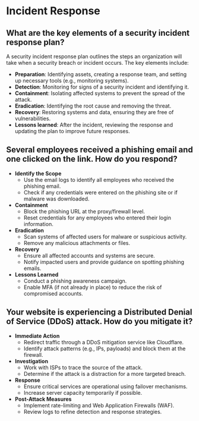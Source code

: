 # Incident Response

## What are the key elements of a security incident response plan?

A security incident response plan outlines the steps an organization will take when a security breach or incident occurs. The key elements include:

- **Preparation**: Identifying assets, creating a response team, and setting up necessary tools (e.g., monitoring systems).
- **Detection**: Monitoring for signs of a security incident and identifying it.
- **Containment**: Isolating affected systems to prevent the spread of the attack.
- **Eradication**: Identifying the root cause and removing the threat.
- **Recovery**: Restoring systems and data, ensuring they are free of vulnerabilities.
- **Lessons learned**: After the incident, reviewing the response and updating the plan to improve future responses.

## Several employees received a phishing email and one clicked on the link. How do you respond?

- **Identify the Scope**
  - Use the email logs to identify all employees who received the phishing email.
  - Check if any credentials were entered on the phishing site or if malware was downloaded.
- **Containment**
  - Block the phishing URL at the proxy/firewall level.
  - Reset credentials for any employees who entered their login information.
- **Eradication**
  - Scan systems of affected users for malware or suspicious activity.
  - Remove any malicious attachments or files.
- **Recovery**
  - Ensure all affected accounts and systems are secure.
  - Notify impacted users and provide guidance on spotting phishing emails.
- **Lessons Learned**
  - Conduct a phishing awareness campaign.
  - Enable MFA (if not already in place) to reduce the risk of compromised accounts.

## Your website is experiencing a Distributed Denial of Service (DDoS) attack. How do you mitigate it?

- **Immediate Action**
  - Redirect traffic through a DDoS mitigation service like Cloudflare.
  - Identify attack patterns (e.g., IPs, payloads) and block them at the firewall.
- **Investigation**
  - Work with ISPs to trace the source of the attack.
  - Determine if the attack is a distraction for a more targeted breach.
- **Response**
  - Ensure critical services are operational using failover mechanisms.
  - Increase server capacity temporarily if possible.
- **Post-Attack Measures**
  - Implement rate-limiting and Web Application Firewalls (WAF).
  - Review logs to refine detection and response strategies.
